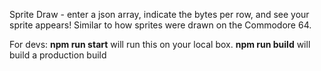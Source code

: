 Sprite Draw - enter a json array, indicate the bytes per row, and see your sprite appears!  Similar to how sprites were drawn on the Commodore 64.

For devs: 
**npm run start** will run this on your local box. 
**npm run build** will build a production build